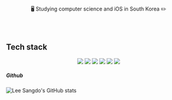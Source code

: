 

<div>
  <p align=center>
    🖥 Studying computer science and iOS in South Korea ✏️
  </p>
</div>

<br>
<br>

<p align=center>
  <h2>Tech stack</h2>
</p>

<div align=center>
  <p>
    <img src="https://img.shields.io/badge/swift-F05138?style=for-the-badge&logo=Swift&logoColor=white">
    <img src="https://img.shields.io/badge/UIkit-2396F3?style=for-the-badge&logo=Swift&logoColor=white">
    <img src="https://img.shields.io/badge/SwiftUi-F05138?style=for-the-badge&logo=Swift&logoColor=white">
    <img src="https://img.shields.io/badge/xcode-147EFB?style=for-the-badge&logo=xcode&logoColor=white">
    <img src="https://img.shields.io/badge/java-007396?style=for-the-badge&logo=java&logoColor=white">
    <img src="https://img.shields.io/badge/AndroidStudio-3DDC84?style=for-the-badge&logo=AndroidStudio&logoColor=white">
  </p>
</div>

##### Github
![Lee Sangdo's GitHub stats](https://github-readme-stats.vercel.app/api?username=SANGDOLEE&show_icons=true&theme=radical)
